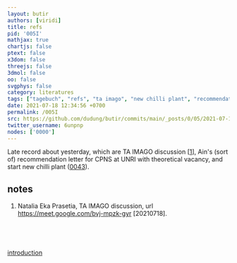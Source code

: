 ```yaml
---
layout: butir
authors: [viridi]
title: refs
pid: '005I'
mathjax: true
chartjs: false
ptext: false
x3dom: false
threejs: false
3dmol: false
oo: false
svgphys: false
category: literatures
tags: ["tagebuch", "refs", "ta imago", "new chilli plant", "recommendation", "ain", "nuraina fika lubis"]
date: 2021-07-18 12:34:56 +0700
permalink: /005I
src: https://github.com/dudung/butir/commits/main/_posts/0/05/2021-07-18-refs.md
twitter_username: 6unpnp
nodes: ['0000']
---
```

Late record about yesterday, which are TA IMAGO discussion [[1](#r01)], Ain's (sort of) recommendation letter for CPNS at UNRI with theoretical vacancy, and start new chilli plant ([0043](0043)).

## notes
1. <a name="r01"></a>Natalia Eka Prasetia, TA IMAGO discussion, url <https://meet.google.com/bvj-mpzk-gyr> [20210718].


## &nbsp;
[introduction](0000)
